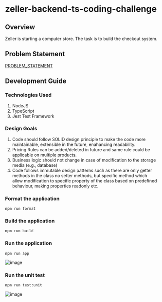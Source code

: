 # zeller-backend-ts-coding-challenge

## Overview
Zeller is starting a computer store. The task is to build the checkout system.

## Problem Statement
[PROBLEM_STATEMENT](./PROBLEM_STATEMENT.md)


## Development Guide

### Technologies Used

1. NodeJS
2. TypeScript
3. Jest Test Framework


### Design Goals

1. Code should follow SOLID design principle to make the code more maintainable, extensible in the future, enahancing readability.
2. Pricing Rules can be added/deleted in future and same rule could be applicable on multiple products.
3. Business logic should not change in case of modification to the storage media (e.g., database)
4.  Code follows immutable design patterns such as there are only getter methods in the class no setter methods, but specific method which allow modification to specific property of the class based on predefined behaviour, making properties readonly etc.

### Format the application
```
npm run format
```

### Build the application
```
npm run build
```

### Run the application
```
npm run app
```
![image](https://github.com/SuchismitaGoswami/zeller-backend-ts-coding-challenge/assets/20485477/5ebbb965-078c-473f-9807-0f62e2e3e11e)


### Run the unit test
```
npm run test:unit
```
![image](https://github.com/SuchismitaGoswami/zeller-backend-ts-coding-challenge/assets/20485477/edc3acb5-6769-46d8-a1a0-9398de629989)

